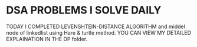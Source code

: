 # DSA PROBLEMS I SOLVE DAILY

TODAY I COMPLETED LEVENSHTEIN-DISTANCE ALGORITHM and middel node of linkedlist using Hare & turtle method. 
YOU CAN VIEW MY DETAILED EXPLAINATION IN THE DP folder.